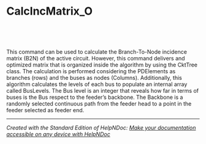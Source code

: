 # CalcIncMatrix_O

&nbsp;

&nbsp;

This command can be used to calculate the Branch-To-Node incidence matrix (B2N) of the active circuit. However, this command delivers and optimized matrix that is organized inside the algorithm by using the CktTree class. The calculation is performed considering the PDElements as branches (rows) and the buses as nodes (Columns). Additionally, this algorithm calculates the levels of each bus to populate an internal array called BusLevels. The Bus level is an integer that reveals how far in terms of buses is the Bus respect to the feeder’s backbone. The Backbone is a randomly selected continuous path from the feeder head to a point in the feeder selected as feeder end.

***
_Created with the Standard Edition of HelpNDoc: [Make your documentation accessible on any device with HelpNDoc](<https://www.helpndoc.com/feature-tour/produce-html-websites/>)_
